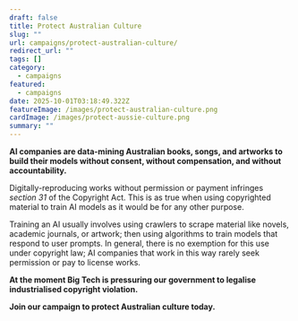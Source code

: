```yaml
---
draft: false
title: Protect Australian Culture
slug: ""
url: campaigns/protect-australian-culture/
redirect_url: ""
tags: []
category:
  - campaigns
featured:
  - campaigns
date: 2025-10-01T03:18:49.322Z
featureImage: /images/protect-australian-culture.png
cardImage: /images/protect-aussie-culture.png
summary: ""
---
```

**AI companies are data-mining Australian books, songs, and artworks to build their models without consent, without compensation, and without accountability.**

Digitally-reproducing works without permission or payment infringes *section 31* of the Copyright Act. This is as true when using copyrighted material to train AI models as it would be for any other purpose.

Training an AI usually involves using crawlers to scrape material like novels, academic journals, or artwork; then using algorithms to train models that respond to user prompts. In general, there is no exemption for this use under copyright law; AI companies that work in this way rarely seek permission or pay to license works.

**At the moment Big Tech is pressuring our government to legalise industrialised copyright violation.**

**Join our campaign to protect Australian culture today.**

<link href='https://actionnetwork.org/css/style-embed-whitelabel-v3.css' rel='stylesheet' type='text/css' /><script src='https://actionnetwork.org/widgets/v5/form/protect-australian-culture?format=js&source=widget'></script><div id='can-form-area-protect-australian-culture' style='width: 100%'><!-- this div is the target for our HTML insertion --></div>